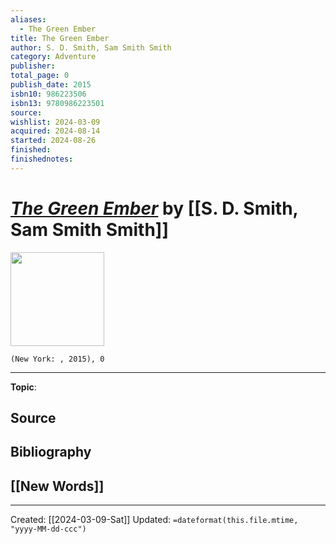 ```yaml
---
aliases:
  - The Green Ember
title: The Green Ember
author: S. D. Smith, Sam Smith Smith
category: Adventure
publisher: 
total_page: 0
publish_date: 2015
isbn10: 986223506
isbn13: 9780986223501
source: 
wishlist: 2024-03-09
acquired: 2024-08-14
started: 2024-08-26
finished: 
finishednotes:
---
```

# *[The Green Ember]()* by [[S. D. Smith, Sam Smith Smith]]

<img src="http://books.google.com/books/content?id=cx0VogEACAAJ&printsec=frontcover&img=1&zoom=1&source=gbs_api" width=150>

`(New York: , 2015), 0`



--- 
**Topic**: 

**Source**
- 

**Bibliography**
- 
 
**[[New Words]]**
- 

---
Created: [[2024-03-09-Sat]]
Updated: `=dateformat(this.file.mtime, "yyyy-MM-dd-ccc")`